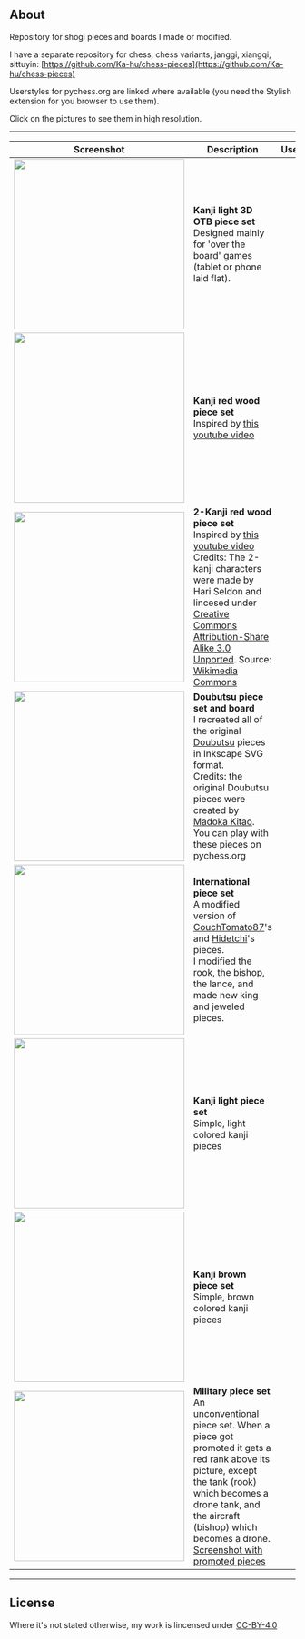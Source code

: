 ## About

Repository for shogi pieces and boards I made or modified.

I have a separate repository for chess, chess variants, janggi, xiangqi, sittuyin: [https://github.com/Ka-hu/chess-pieces](https://github.com/Ka-hu/chess-pieces)

Userstyles for pychess.org are linked where available (you need the Stylish extension for you browser to use them).

Click on the pictures to see them in high resolution.

---

| Screenshot | Description  | Userstyle  |
|---|---|---|
|  <img src="https://i.imgur.com/l8Lp93X.png" style="min-width:300px;width:300px"> | **Kanji light 3D OTB piece set**<br> Designed mainly for 'over the board' games (tablet or phone laid flat).|
|  <img src="https://i.imgur.com/6ngdvtJ.png" style="min-width:300px;width:300px"> | **Kanji red wood piece set**<br> Inspired by [this youtube video](https://www.youtube.com/watch?v=LEkh6vnWJ6Y)|
|  <img src="https://i.imgur.com/F1MIfSA.png" style="min-width:300px;width:300px"> | **2-Kanji red wood piece set**<br> Inspired by [this youtube video](https://www.youtube.com/watch?v=LEkh6vnWJ6Y)<br>Credits: The 2-kanji characters were made by Hari Seldon and lincesed under [Creative Commons Attribution-Share Alike 3.0 Unported](https://creativecommons.org/licenses/by-sa/3.0/deed.en). Source: [Wikimedia Commons](https://commons.wikimedia.org/wiki/Category:SVG_traditional_shogi_pieces)|
|  <img src="https://i.imgur.com/8qxUC1T.png" style="min-width:300px;width:300px"> | **Doubutsu piece set and board**<br>I recreated all of the original [Doubutsu](https://en.wikipedia.org/wiki/D%C5%8Dbutsu_sh%C5%8Dgi) pieces in Inkscape SVG format. <br>Credits: the original Doubutsu pieces were created by [Madoka Kitao](https://en.wikipedia.org/wiki/Madoka_Kitao).<br> You can play with these pieces on pychess.org |
|  <img src="https://i.imgur.com/tJS4tJp.png" style="min-width:300px;width:300px"> | **International piece set**<br> A modified version of [CouchTomato87](https://github.com/CouchTomato87/InternationalizedPieces/tree/master/Shogi)'s and [Hidetchi](https://github.com/Hidetchi)'s pieces. <br>I modified the rook, the bishop, the lance, and made new king and jeweled pieces.|
|  <img src="https://i.imgur.com/Oej5ZCt.png" style="min-width:300px;width:300px"> | **Kanji light piece set**<br> Simple, light colored kanji pieces |
|  <img src="https://i.imgur.com/TgDd8Ac.png" style="min-width:300px;width:300px"> | **Kanji brown piece set**<br> Simple, brown colored kanji pieces|
|  <img src="https://i.imgur.com/v0KDUDy.png" style="min-width:300px;width:300px"> | **Military piece set**<br> An unconventional piece set. When a piece got promoted it gets a red rank above its picture, except the tank (rook) which becomes a drone tank, and the aircraft (bishop) which becomes a drone. <br>[Screenshot with promoted pieces](https://i.imgur.com/CbX2MzN.png)|

---

## License

Where it's not stated otherwise, my work is lincensed under [CC-BY-4.0](https://choosealicense.com/licenses/cc-by-4.0)

